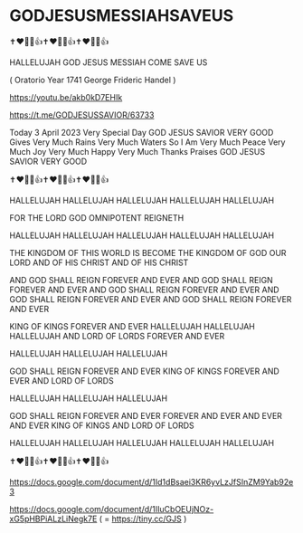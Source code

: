 # GODJESUSMESSIAHSAVEUS

✝️❤️🥰🙏👍✝️❤️🥰🙏👍✝️❤️🥰🙏👍

HALLELUJAH GOD JESUS MESSIAH COME SAVE US

( Oratorio Year 1741 George Frideric Handel )

https://youtu.be/akb0kD7EHIk

https://t.me/GODJESUSSAVIOR/63733

Today 3 April 2023 Very Special Day GOD JESUS SAVIOR VERY GOOD Gives Very Much Rains Very Much Waters So I Am Very Much Peace Very Much Joy Very Much Happy Very Much Thanks Praises GOD JESUS SAVIOR VERY GOOD

✝️❤️🥰🙏👍✝️❤️🥰🙏👍✝️❤️🥰🙏👍

HALLELUJAH HALLELUJAH HALLELUJAH HALLELUJAH HALLELUJAH

FOR THE LORD GOD OMNIPOTENT REIGNETH

HALLELUJAH HALLELUJAH HALLELUJAH HALLELUJAH HALLELUJAH

THE KINGDOM OF THIS WORLD IS BECOME THE KINGDOM OF GOD OUR LORD AND OF HIS CHRIST AND OF HIS CHRIST

AND GOD SHALL REIGN FOREVER AND EVER
AND GOD SHALL REIGN FOREVER AND EVER
AND GOD SHALL REIGN FOREVER AND EVER
AND GOD SHALL REIGN FOREVER AND EVER
AND GOD SHALL REIGN FOREVER AND EVER

KING OF KINGS FOREVER AND EVER
HALLELUJAH HALLELUJAH HALLELUJAH
AND LORD OF LORDS FOREVER AND EVER

HALLELUJAH HALLELUJAH HALLELUJAH

GOD SHALL REIGN FOREVER AND EVER
KING OF KINGS FOREVER AND EVER
AND LORD OF LORDS 

HALLELUJAH HALLELUJAH HALLELUJAH

GOD SHALL REIGN FOREVER AND EVER
FOREVER AND EVER AND EVER AND EVER
KING OF KINGS AND LORD OF LORDS

HALLELUJAH HALLELUJAH HALLELUJAH HALLELUJAH HALLELUJAH

✝️❤️🥰🙏👍✝️❤️🥰🙏👍✝️❤️🥰🙏👍

https://docs.google.com/document/d/1Id1dBsaei3KR6yvLzJfSInZM9Yab92e3

https://docs.google.com/document/d/1IIuCbOEUjNOz-xG5pHBPiALzLiNegk7E ( = https://tiny.cc/GJS )
